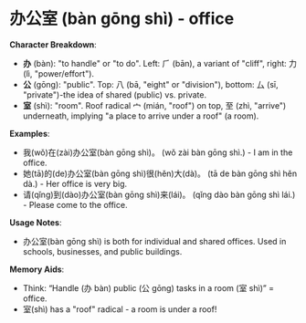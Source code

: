 # **办公室 (bàn gōng shì) - office**

**Character Breakdown**:  
- **办** (bàn): "to handle" or "to do". Left: ⺁ (bān), a variant of "cliff", right: 力 (lì, "power/effort").  
- **公** (gōng): "public". Top: 八 (bā, "eight" or "division"), bottom: 厶 (sī, "private")-the idea of shared (public) vs. private.  
- **室** (shì): "room". Roof radical 宀 (mián, "roof") on top, 至 (zhì, "arrive") underneath, implying "a place to arrive under a roof" (a room).

**Examples**:  
- 我(wǒ)在(zài)办公室(bàn gōng shì)。 (wǒ zài bàn gōng shì.) - I am in the office.  
- 她(tā)的(de)办公室(bàn gōng shì)很(hěn)大(dà)。 (tā de bàn gōng shì hěn dà.) - Her office is very big.  
- 请(qǐng)到(dào)办公室(bàn gōng shì)来(lái)。 (qǐng dào bàn gōng shì lái.) - Please come to the office.

**Usage Notes**:  
- 办公室(bàn gōng shì) is both for individual and shared offices. Used in schools, businesses, and public buildings.

**Memory Aids**:  
- Think: “Handle (办 bàn) public (公 gōng) tasks in a room (室 shì)” = office.  
- 室(shì) has a "roof" radical - a room is under a roof!